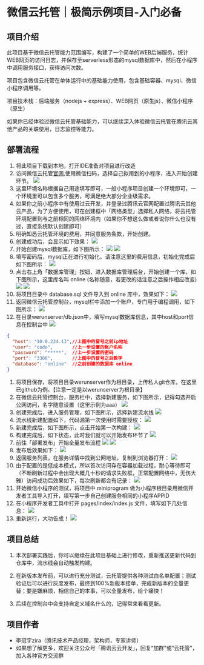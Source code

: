 # 微信云托管｜极简示例项目-入门必备

## 项目介绍

此项目基于微信云托管能力范围编写，构建了一个简单的WEB后端服务，统计WEB网页的访问日志，并保存至serverless形态的mysql数据库中，然后在小程序中调用服务接口，获得访问次数。

项目包含微信云托管在单体运行中的基础能力使用，包含基础容器、mysql、微信小程序调用等。

项目技术栈：后端服务（nodejs + express）、WEB网页（原生js）、微信小程序（原生）

如果你已经体验过微信云托管基础能力，可以继续深入体验微信云托管在腾讯云其他产品的关联使用，日志监控等能力。

## 部署流程

1. 将此项目下载到本地，打开IDE准备对项目进行改造
2. 访问微信云托管[官网](https://cloud.weixin.qq.com/),使用微信扫码，选择自己拟用到的小程序，进入开始创建环节。
![](readimage/01.png)
3. 这里环境名称根据自己用途填写即可，一般小程序项目创建一个环境即可，一个环境里可以包含多个服务，可满足绝大部分企业级需求。
4. 如果你之前小程序中有使用过云开发，并登录过腾讯云官网配置过腾讯云其他云产品，为了方便使用，可在创建框中「网络类型」选择私人网络，将云托管环境配置到与之前相同的网络环境内（如果你不想这么做或者说你什么也没有过，直接系统默认创建即可）
5. 明确知悉云托管环境的费用，并同意服务条款，开始创建。
6. 创建成功后，会显示如下效果：
  ![](readimage/02.png)
7. 开始创建mysql数据库，如下图所示：
  ![](readimage/03.png)
  ![](readimage/04.png)
8. 填写密码后，mysql正在进行初始化，请注意这里的费用信息，初始化完成后如下图所示：
  ![](readimage/05.png)
9. 点击右上角「数据库管理」按钮，进入数据库管理后台，开始创建一个库，如下图所示，这里库名叫 online (名称随意，若更改的话注意之后操作相应改变)
  ![](readimage/06.png)
  ![](readimage/07.png)
10. 将项目目录中 database.sql 文件导入到 online 库中，效果如下：
  ![](readimage/08.png)
11. 返回微信云托管控制台，mysql栏中添加一个账户，专门用于编程调用，如下图所示：
   ![](readimage/09.png) 
12. 在目录werunserver/db.json中，填写mysql数据库信息，其中host和port信息在控制台中
  ![](readimage/10.png) 
``` json
{
  "host": "10.0.224.13",//上图中的冒号之前ip地址
  "user": "code",       //上一步设置的账户名称
  "password": "*****",  //上一步设置的密码
  "port": "3306",       //上图中的冒号之后数字
  "database": "online"  //之前创建的数据库 online
}
```
1.   将项目保存，将项目目录werunserver作为根目录，上传私人git仓库，在这里已github为例。【注意一定是以werunserver为根目录】
2.   在微信云托管控制台，服务栏中，选择新建服务，如下图所示，记得勾选开启公网访问，名字随意设置（这里示例为aaa）
  ![](readimage/11.png) 
3.  创建完成后，进入服务管理，如下图所示，选择新建流水线
  ![](readimage/12.png)
16. 流水线新建配置如下，代码源第一次使用时需要授权：
  ![](readimage/13.png)
17. 新建完成后，如下图所示，点击开始第一次构建：
  ![](readimage/14.png)
18. 构建完成后，如下状态，此时我们就可以开始发布环节了
  ![](readimage/15.png)
19. 前往「部署发布」开始全量发布流程
  ![](readimage/16.png)
  ![](readimage/17.png)
20. 发布后效果如下：
  ![](readimage/18.png)
21. 返回服务列表，在服务详情中找到公网地址，复制到浏览器打开：
  ![](readimage/19.png)
22. 由于配置的是低成本模式，所以首次访问存在容器加载过程，耐心等待即可（不断刷新过程中会出现大概几十秒的请求失败框，正常配置网络中，无伤大雅）访问成功后效果如下，每次刷新都会有记录：
  ![](readimage/20.png)
23. 开始微信小程序的测试，将项目中 miniprogram 做为小程序根目录用微信开发者工具导入打开，填写第一步自己创建服务相同的小程序APPID
24. 在小程序开发者工具中打开 pages/index/index.js 文件，填写如下几处信息：
  ![](readimage/21.png)
25. 重新运行，大功告成！
  ![](readimage/22.png)

## 项目总结

1. 本次部署实践后，你可以继续在此项目基础上进行修改，重新推送更新代码到仓库中，流水线会自动触发构建。

2. 在新版本发布前，可以进行充分测试，云托管提供各种测试白名单配置；测试验证后可以进行灰度发布，最终到100%新版本接单，完成新版本的全量更替；要是嫌麻烦，相信自己的本事，可以全量发布，给个痛快！

3. 后续在控制台中会支持自定义域名什么的，记得常来看看更新。

## 项目作者

- 李冠宇zira（腾讯技术产品经理，架构师，专家讲师）
- 如果想了解更多，欢迎关注公众号「腾讯云云开发」，回复“加群”或“云托管”，加入各种官方交流群
    
